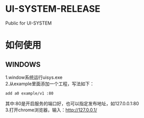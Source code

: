 # UI-SYSTEM-RELEASE
Public for UI-SYSTEM
# 如何使用
## WINDOWS
1.window系统运行uisys.exe  
2.从example里面添加一个工程，写法如下：
```linux
add a0 example/v1 :80
```
其中:80是开启服务的端口好，也可以指定发布地址，如127.0.0.1:80  
3.打开chrome浏览器，输入：http://127.0.0.1/
